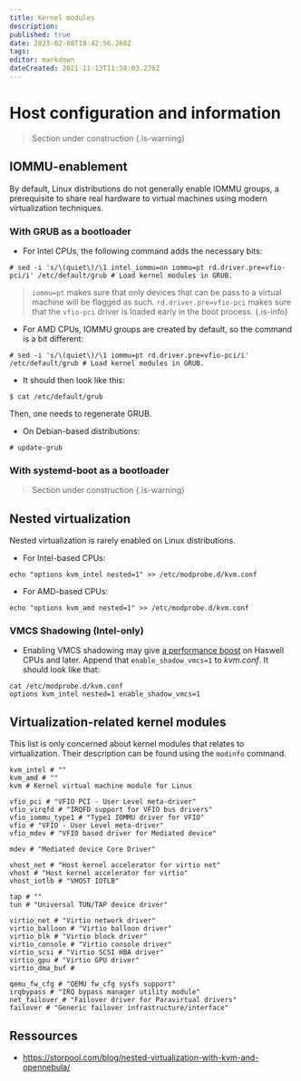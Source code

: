 ```yaml
---
title: Kernel modules
description: 
published: true
date: 2023-02-08T18:42:56.268Z
tags: 
editor: markdown
dateCreated: 2021-11-13T11:58:03.276Z
---
```


# Host configuration and information

> Section under construction
{.is-warning}

## IOMMU-enablement

By default, Linux distributions do not generally enable IOMMU groups, a prerequisite to share real hardware to virtual machines using modern virtualization techniques.

### With GRUB as a bootloader

* For Intel CPUs, the following command adds the necessary bits:

```
# sed -i 's/\(quiet\)/\1 intel_iommu=on iommu=pt rd.driver.pre=vfio-pci/i' /etc/default/grub # Load kernel modules in GRUB.
``` 

> `iommu=pt` makes sure that only devices that can be pass to a virtual machine will be flagged as such. `rd.driver.pre=vfio-pci` makes sure that the `vfio-pci` driver is loaded early in the boot process.
{.is-info}

* For AMD CPUs, IOMMU groups are created by default, so the command is a bit different:

```
# sed -i 's/\(quiet\)/\1 iommu=pt rd.driver.pre=vfio-pci/i' /etc/default/grub # Load kernel modules in GRUB.
``` 

* It should then look like this:

```
$ cat /etc/default/grub
```

Then, one needs to regenerate GRUB.

* On Debian-based distributions:
```
# update-grub
```

### With systemd-boot as a bootloader

> Section under construction
{.is-warning}

## Nested virtualization

Nested virtualization is rarely enabled on Linux distributions. 

* For Intel-based CPUs:

``` 
echo "options kvm_intel nested=1" >> /etc/modprobe.d/kvm.conf
```

* For AMD-based CPUs:

``` 
echo "options kvm_amd nested=1" >> /etc/modprobe.d/kvm.conf
```

### VMCS Shadowing (Intel-only)

* Enabling VMCS shadowing may give [a performance boost](https://storpool.com/blog/nested-virtualization-with-kvm-and-opennebula) on Haswell CPUs and later. Append that `enable_shadow_vmcs=1` to *kvm.conf*. It should look like that:

```
cat /etc/modprobe.d/kvm.conf
options kvm_intel nested=1 enable_shadow_vmcs=1
```

## Virtualization-related kernel modules 

This list is only concerned about kernel modules that relates to virtualization. Their description can be found using the `modinfo` command.

```
kvm_intel # "" 
kvm_amd # ""
kvm # Kernel virtual machine module for Linux
```

```
vfio_pci # "VFIO PCI - User Level meta-driver"
vfio_virqfd # "IRQFD support for VFIO bus drivers"
vfio_iommu_type1 # "Type1 IOMMU driver for VFIO"
vfio # "VFIO - User Level meta-driver"
vfio_mdev # "VFIO based driver for Mediated device"    
```

```
mdev # "Mediated device Core Driver"
```

```
vhost_net # "Host kernel accelerator for virtio net"
vhost # "Host kernel accelerator for virtio"
vhost_iotlb # "VHOST IOTLB"
```

```
tap # ""
tun # "Universal TUN/TAP device driver"
```

```
virtio_net # "Virtio network driver"
virtio_balloon # "Virtio balloon driver"
virtio_blk # "Virtio block driver"
virtio_console # "Virtio console driver"
virtio_scsi # "Virtio SCSI HBA driver"
virtio_gpu # "Virtio GPU driver"
virtio_dma_buf #
```

```
qemu_fw_cfg # "QEMU fw_cfg sysfs support"
irqbypass # "IRQ bypass manager utility module"
net_failover # "Failover driver for Paravirtual drivers"
failover # "Generic failover infrastructure/interface"
```

## Ressources

* https://storpool.com/blog/nested-virtualization-with-kvm-and-opennebula/